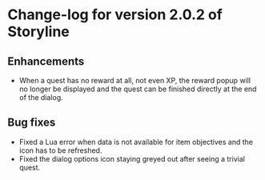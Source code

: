 # Change-log for version 2.0.2 of Storyline

## Enhancements

- When a quest has no reward at all, not even XP, the reward popup will no longer be displayed and the quest can be finished directly at the end of the dialog.

## Bug fixes

- Fixed a Lua error when data is not available for item objectives and the icon has to be refreshed.
- Fixed the dialog options icon staying greyed out after seeing a trivial quest.
